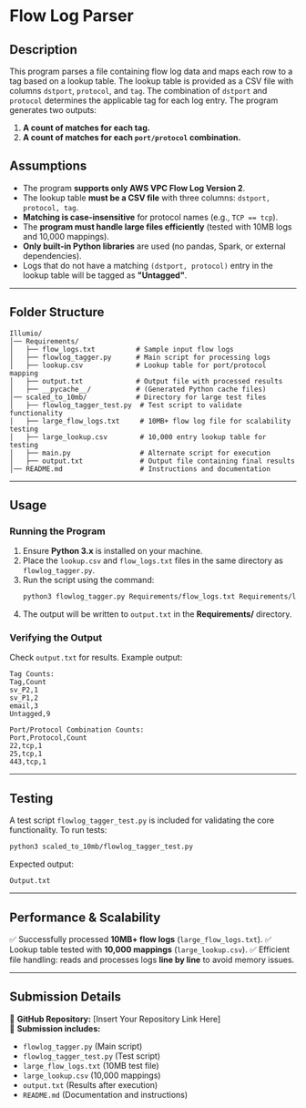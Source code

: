 # **Flow Log Parser**

## **Description**
This program parses a file containing flow log data and maps each row to a tag based on a lookup table. The lookup table is provided as a CSV file with columns `dstport`, `protocol`, and `tag`. The combination of `dstport` and `protocol` determines the applicable tag for each log entry. The program generates two outputs:

1. **A count of matches for each tag.**
2. **A count of matches for each `port/protocol` combination.**

## **Assumptions**
- The program **supports only AWS VPC Flow Log Version 2**.
- The lookup table **must be a CSV file** with three columns: `dstport, protocol, tag`.
- **Matching is case-insensitive** for protocol names (e.g., `TCP == tcp`).
- The **program must handle large files efficiently** (tested with 10MB logs and 10,000 mappings).
- **Only built-in Python libraries** are used (no pandas, Spark, or external dependencies).
- Logs that do not have a matching `(dstport, protocol)` entry in the lookup table will be tagged as **"Untagged"**.

---

## **Folder Structure**

```
Illumio/
│── Requirements/
│   ├── flow_logs.txt          # Sample input flow logs
│   ├── flowlog_tagger.py      # Main script for processing logs
│   ├── lookup.csv             # Lookup table for port/protocol mapping
│   ├── output.txt             # Output file with processed results
│   ├── __pycache__/           # (Generated Python cache files)
│── scaled_to_10mb/            # Directory for large test files
│   ├── flowlog_tagger_test.py  # Test script to validate functionality
│   ├── large_flow_logs.txt     # 10MB+ flow log file for scalability testing
│   ├── large_lookup.csv        # 10,000 entry lookup table for testing
│   ├── main.py                 # Alternate script for execution
│   ├── output.txt              # Output file containing final results
│── README.md                   # Instructions and documentation
```

---

## **Usage**

### **Running the Program**
1. Ensure **Python 3.x** is installed on your machine.
2. Place the `lookup.csv` and `flow_logs.txt` files in the same directory as `flowlog_tagger.py`.
3. Run the script using the command:
   ```bash
   python3 flowlog_tagger.py Requirements/flow_logs.txt Requirements/lookup.csv Requirements/output.txt
   ```
4. The output will be written to `output.txt` in the **Requirements/** directory.

### **Verifying the Output**
Check `output.txt` for results. Example output:

```
Tag Counts:
Tag,Count
sv_P2,1
sv_P1,2
email,3
Untagged,9

Port/Protocol Combination Counts:
Port,Protocol,Count
22,tcp,1
25,tcp,1
443,tcp,1
```

---

## **Testing**
A test script `flowlog_tagger_test.py` is included for validating the core functionality.
To run tests:

```bash
python3 scaled_to_10mb/flowlog_tagger_test.py
```

Expected output:

```
Output.txt
```

---

## **Performance & Scalability**
✅ Successfully processed **10MB+ flow logs** (`large_flow_logs.txt`).
✅ Lookup table tested with **10,000 mappings** (`large_lookup.csv`).
✅ Efficient file handling: reads and processes logs **line by line** to avoid memory issues.

---

## **Submission Details**

🔹 **GitHub Repository:** [Insert Your Repository Link Here]\
🔹 **Submission includes:**

- `flowlog_tagger.py` (Main script)
- `flowlog_tagger_test.py` (Test script)
- `large_flow_logs.txt` (10MB test file)
- `large_lookup.csv` (10,000 mappings)
- `output.txt` (Results after execution)
- `README.md` (Documentation and instructions)



